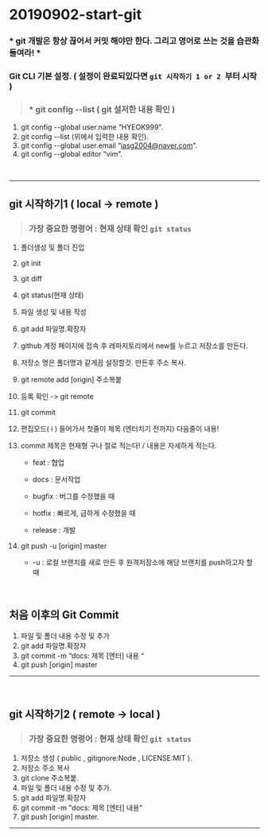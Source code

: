 # 20190902-start-git

### * git 개발은 항상 끊어서 커밋 해야만 한다. 그리고 영어로 쓰는 것을 습관화들여라! *

### Git CLI 기본 설정.  ( 설정이 완료되있다면 `git 시작하기 1 or 2 `부터 시작 )

> ### * git config --list  ( git 설저한 내용 확인 ) 

1. git config --global user.name “HYEOK999”.  
2. git config --list  (위에서 입력한 내용 확인).   
3. git config --global user.email “iasg2004@naver.com".   
4. git config --global editor “vim”.   

<br/>

-----------------

## git 시작하기1   ( local -> remote )

> ### 가장 중요한 명령어 : 현재 상태 확인  `git status ` 

1. 폴더생성 및 폴더 진입

2. git init

3. git diff

4. git status(현재 상태)

5. 파일 생성 및 내용 작성

6. git add 파일명.확장자

7. github 계정 페이지에 접속 후 레파지토리에서 new를 누르고 저장소를 만든다. 

8. 저장소 명은 폴더명과 같게끔 설정할것. 만든후 주소 복사.

9. git remote add [origin] 주소복붙

10. 등록 확인 -> git remote

11. git commit

12. 편집모드( i ) 들어가서 첫줄이 제목 (엔터치기 전까지) 다음줄이 내용!

13. commit 제목은 현재형 구나 절로 적는다! / 내용은 자세하게 적는다.

    - feat : 협업

    - docs : 문서작업

    - bugfix : 버그를 수정했을 때

    - hotfix : 빠르게, 급하게 수정했을 때

    - release : 개발

14. git push -u [origin] master 

     - -u : 로컬 브랜치를 새로 만든 후 원격저장소에 해당 브랜치를 push하고자 할 때


<br/>

## 처음 이후의 Git Commit

1. 파일 및 폴더 내용 수정 및 추가
2. git add 파일명.확장자
3. git commit -m “docs: 제목 [엔터] 내용 “
4. git push [origin] master

-----------------

<br/>

## git 시작하기2 ( remote -> local )

> ### 가장 중요한 명령어 : 현재 상태 확인  `git status `

1. 저장소 생성 ( public , gitignore:Node , LICENSE:MIT ).   
2. 저장소 주소 복사    
3. git clone 주소복붙.   
4. 파일 및 폴더 내용 수정 및 추가.  
5. git add 파일명.확장자     
6. git commit -m "docs: 제목 [엔터] 내용"     
7. git push [origin] master.      

-------------------

